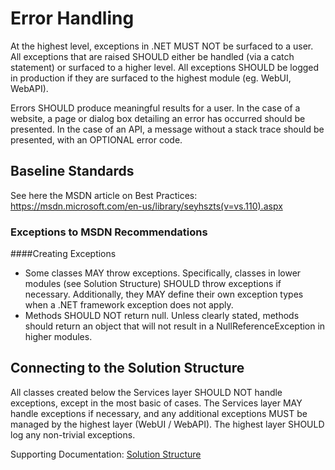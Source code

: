 Error Handling
===========================================

At the highest level, exceptions in .NET MUST NOT be surfaced to a user. All exceptions that are raised SHOULD either be handled (via a catch statement) or surfaced to a higher level. All exceptions SHOULD be logged in production if they are surfaced to the highest module (eg. WebUI, WebAPI).

Errors SHOULD produce meaningful results for a user. In the case of a website, a page or dialog box detailing an error has occurred should be presented. In the case of an API, a message without a stack trace should be presented, with an OPTIONAL error code.

Baseline Standards
-------------------------------------------
See here the MSDN article on Best Practices: https://msdn.microsoft.com/en-us/library/seyhszts(v=vs.110).aspx

### Exceptions to MSDN Recommendations
####Creating Exceptions
* Some classes MAY throw exceptions. Specifically, classes in lower modules (see Solution Structure) SHOULD throw exceptions if necessary. Additionally, they MAY define their own exception types when a .NET framework exception does not apply.
* Methods SHOULD NOT return null. Unless clearly stated, methods should return an object that will not result in a NullReferenceException in higher modules.

Connecting to the Solution Structure
-------------------------------------------
All classes created below the Services layer SHOULD NOT handle exceptions, except in the most basic of cases. The Services layer MAY handle exceptions if necessary, and any additional exceptions MUST be managed by the highest layer (WebUI / WebAPI). The highest layer SHOULD log any non-trivial exceptions.

Supporting Documentation: [Solution Structure](solution_structure.md)
